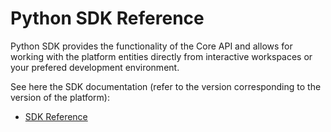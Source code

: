 # Python SDK Reference

Python SDK provides the functionality of the Core API and allows for working with the platform entities directly from interactive workspaces or your prefered development environment.

See here the SDK documentation (refer to the version corresponding to the version of the platform):

- [SDK Reference](https://scc-digitalhub.github.io/sdk-docs)